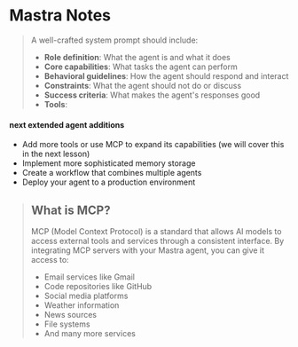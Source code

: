 # Mastra Notes
> A well-crafted system prompt should include:
>
> - **Role definition**: What the agent is and what it does
> - **Core capabilities**: What tasks the agent can perform
> - **Behavioral guidelines**: How the agent should respond and interact
> - **Constraints**: What the agent should not do or discuss
> - **Success criteria**: What makes the agent's responses good
> - **Tools**: 

#### next extended agent additions
- Add more tools or use MCP to expand its capabilities (we will cover this in the next lesson)
- Implement more sophisticated memory storage
- Create a workflow that combines multiple agents
- Deploy your agent to a production environment


> ## What is MCP?
>
> MCP (Model Context Protocol) is a standard that allows AI models to access external tools and services through a consistent interface. By integrating MCP servers with your Mastra agent, you can give it access to:
> - Email services like Gmail
> - Code repositories like GitHub
> - Social media platforms
> - Weather information
> - News sources
> - File systems
> - And many more services
